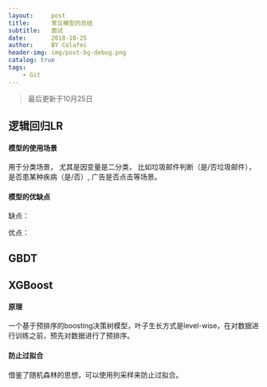 ```yaml
---
layout:     post
title:      常见模型的总结
subtitle:   面试
date:       2018-10-25
author:     BY Colafei
header-img: img/post-bg-debug.png
catalog: true
tags:
    - Git
---
```



>最后更新于10月25日


## 逻辑回归LR 
#### 模型的使用场景

用于分类场景， 尤其是因变量是二分类， 比如垃圾邮件判断（是/否垃圾邮件），是否患某种疾病（是/否）, 广告是否点击等场景。

#### 模型的优缺点

缺点：


优点：


## GBDT 



## XGBoost 

#### 原理

一个基于预排序的boosting决策树模型，叶子生长方式是level-wise，在对数据进行训练之前，预先对数据进行了预排序。


#### 防止过拟合

借鉴了随机森林的思想，可以使用列采样来防止过拟合。









	


